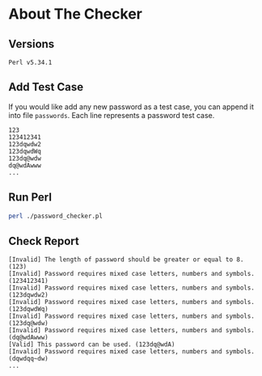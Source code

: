 # About The Checker

## Versions
`Perl v5.34.1`

## Add Test Case
If you would like add any new password as a test case,
you can append it into file `passwords`.
Each line represents a password test case.
```
123
123412341
123dqwdw2
123dqwdWq
123dq@wdw
dq@wdAwww
...
```

## Run Perl
```bash
perl ./password_checker.pl
```

## Check Report
```
[Invalid] The length of password should be greater or equal to 8. (123)
[Invalid] Password requires mixed case letters, numbers and symbols. (123412341)
[Invalid] Password requires mixed case letters, numbers and symbols. (123dqwdw2)
[Invalid] Password requires mixed case letters, numbers and symbols. (123dqwdWq)
[Invalid] Password requires mixed case letters, numbers and symbols. (123dq@wdw)
[Invalid] Password requires mixed case letters, numbers and symbols. (dq@wdAwww)
[Valid] This password can be used. (123dq@wdA)
[Invalid] Password requires mixed case letters, numbers and symbols. (dqwdqq~dw)
...
```